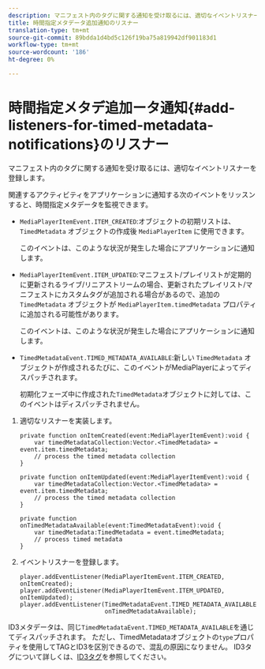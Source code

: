 ```yaml
---
description: マニフェスト内のタグに関する通知を受け取るには、適切なイベントリスナーを登録します。
title: 時間指定メタデータ追加通知のリスナー
translation-type: tm+mt
source-git-commit: 89bdda1d4bd5c126f19ba75a819942df901183d1
workflow-type: tm+mt
source-wordcount: '186'
ht-degree: 0%

---
```



# 時間指定メタデ追加ータ通知{#add-listeners-for-timed-metadata-notifications}のリスナー

マニフェスト内のタグに関する通知を受け取るには、適切なイベントリスナーを登録します。

関連するアクティビティをアプリケーションに通知する次のイベントをリッスンすると、時間指定メタデータを監視できます。

* `MediaPlayerItemEvent.ITEM_CREATED`:オブジェクトの初期リストは、 `TimedMetadata` オブジェクトの作成後 `MediaPlayerItem` に使用できます。

   このイベントは、このような状況が発生した場合にアプリケーションに通知します。

* `MediaPlayerItemEvent.ITEM_UPDATED`:マニフェスト/プレイリストが定期的に更新されるライブ/リニアストリームの場合、更新されたプレイリスト/マニフェストにカスタムタグが追加される場合があるので、追加の `TimedMetadata` オブジェクトが `MediaPlayerItem.timedMetadata` プロパティに追加される可能性があります。

   このイベントは、このような状況が発生した場合にアプリケーションに通知します。

* `TimedMetadataEvent.TIMED_METADATA_AVAILABLE`:新しい `TimedMetadata` オブジェクトが作成されるたびに、このイベントがMediaPlayerによってディスパッチされます。

   初期化フェーズ中に作成された`TimedMetadata`オブジェクトに対しては、このイベントはディスパッチされません。

1. 適切なリスナーを実装します。

   ```
   private function onItemCreated(event:MediaPlayerItemEvent):void { 
       var timedMetadataCollection:Vector.<TimedMetadata> = event.item.timedMetadata; 
       // process the timed metadata collection 
   } 
   
   private function onItemUpdated(event:MediaPlayerItemEvent):void { 
       var timedMetadataCollection:Vector.<TimedMetadata> = event.item.timedMetadata; 
       // process the timed metadata collection 
   } 
   
   private function onTimedMetadataAvailable(event:TimedMetadataEvent):void { 
       var timedMetadata:TimedMetadata = event.timedMetadata; 
       // process timed metadata 
   }
   ```

1. イベントリスナーを登録します。

   ```
   player.addEventListener(MediaPlayerItemEvent.ITEM_CREATED, onItemCreated); 
   player.addEventListener(MediaPlayerItemEvent.ITEM_UPDATED, onItemUpdated); 
   player.addEventListener(TimedMetadataEvent.TIMED_METADATA_AVAILABLE,  
                           onTimedMetadataAvailable);
   ```

ID3メタデータは、同じ`TimedMetadataEvent.TIMED_METADATA_AVAILABLE`を通じてディスパッチされます。 ただし、TimedMetadataオブジェクトの`type`プロパティを使用してTAGとID3を区別できるので、混乱の原因になりません。 ID3タグについて詳しくは、[ID3タグ](../../../tvsdk-1.4-for-desktop-hls/r-psdk-dhls-1.4-notification-system/notification-system/t-psdk-dhls-1.4-id3-metadata-retrieve.md)を参照してください。